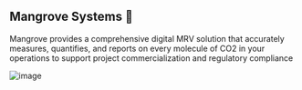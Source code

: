 ## Mangrove Systems 👋

Mangrove provides a comprehensive digital MRV solution that accurately measures, quantifies, and reports on every molecule of CO2 in your operations to support project commercialization and regulatory compliance

![image](https://github.com/user-attachments/assets/84f06acc-b741-4984-99e2-39468eda2f2b)

